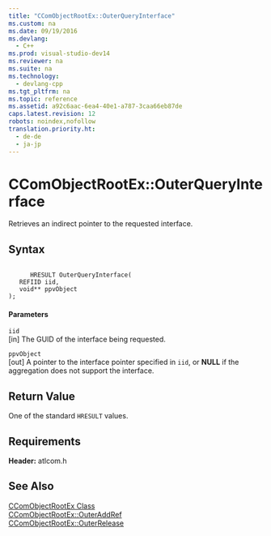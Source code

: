 ```yaml
---
title: "CComObjectRootEx::OuterQueryInterface"
ms.custom: na
ms.date: 09/19/2016
ms.devlang: 
  - C++
ms.prod: visual-studio-dev14
ms.reviewer: na
ms.suite: na
ms.technology: 
  - devlang-cpp
ms.tgt_pltfrm: na
ms.topic: reference
ms.assetid: a92c6aac-6ea4-40e1-a787-3caa66eb87de
caps.latest.revision: 12
robots: noindex,nofollow
translation.priority.ht: 
  - de-de
  - ja-jp
---
```

# CComObjectRootEx::OuterQueryInterface
Retrieves an indirect pointer to the requested interface.  
  
## Syntax  
  
```  
  
      HRESULT OuterQueryInterface(  
   REFIID iid,  
   void** ppvObject   
);  
```  
  
#### Parameters  
 `iid`  
 [in] The GUID of the interface being requested.  
  
 `ppvObject`  
 [out] A pointer to the interface pointer specified in `iid`, or **NULL** if the aggregation does not support the interface.  
  
## Return Value  
 One of the standard `HRESULT` values.  
  
## Requirements  
 **Header:** atlcom.h  
  
## See Also  
 [CComObjectRootEx Class](../vs140/CComObjectRootEx-Class.md)   
 [CComObjectRootEx::OuterAddRef](../vs140/CComObjectRootEx--OuterAddRef.md)   
 [CComObjectRootEx::OuterRelease](../vs140/CComObjectRootEx--OuterRelease.md)